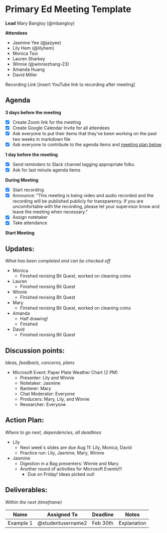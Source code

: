 # Primary Ed Meeting Template
**Lead**
Mary Bangloy (@mbangloy) 

**Attendees**
* Jasmine Yee (@jazyee)
* Lily Hem (@lilyhem)
* Monica Tsui
* Lauren Sharkey
* Winnie (@winniezhang-23)
* Amanda Huang
* David Miller

Recording Link
[insert YouTube link to recording after meeting]

## Agenda
**3 days before the meeting**
- [X] Create Zoom link for the meeting
- [X] Create Google Calendar Invite for all attendees
- [X] Ask everyone to put their items that they've been working on the past two weeks in markdown file
- [X] Ask everyone to contribute to the agenda items and [meeting plan below](https://github.com/shreyagupta98/people/blob/master/meeting_template.md#updates)

**1 day before the meeting**
- [X] Send reminders to Slack channel tagging appropriate folks. 
- [X] Ask for last minute agenda items

**During Meeting**
- [X] Start recording
- [X] Announce:
“This meeting is being video and audio recorded and the recording will be published publicly for transparency. If you are uncomfortable with the recording, please let your supervisor know and leave the meeting when necessary.”
- [X] Assign notetaker
- [X] Take attendance

**Start Meeting**

## Updates:
*What has been completed and can be checked off*
* Monica
  * Finished revising Bit Quest, worked on cleaning coins
* Lauren
  * Finished revising Bit Quest
* Winnie
  * Finished revising Bit Quest
* Mary
  * Finished revising Bit Quest, worked on cleaning coins
* Amanda
  * Half drawing!
  * Finished
* David
  * Finished revising Bit Quest

## Discussion points:
*Ideas, feedback, concerns, plans*
* Microsoft Event: Paper Plate Weather Chart (2 PM)
  * Presenter: Lily and Winnie
  * Notetaker: Jasmine
  * Banterer: Mary
  * Chat Moderator: Everyone
  * Producers: Mary, Lily, and Winnie
  * Researcher: Everyone
  
## Action Plan:
*Where to go next, dependencies, all deadlines*
* Lily
  * Next week's slides are due Aug 11: Lily, Monica, David
  * Practice run: Lily, Jasmine, Mary, Winnie
* Jasmine
  * Digestion in a Bag presenters: Winnie and Mary
  * Another round of activities for Microsoft Events!!!
    * Due on Friday! Ideas picked out!
## Deliverables:
*Within the next (timeframe)*

Name  | Assigned To | Deadline | Notes
------|-------------|----------|------
Example 1 | @studentusername2 | Feb 30th | Explanation

